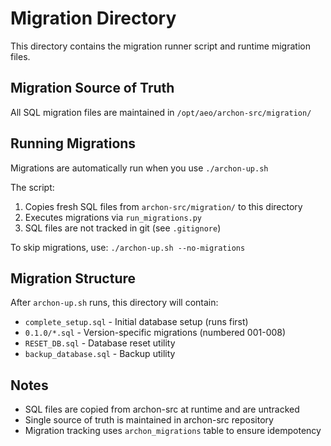 # Migration Directory

This directory contains the migration runner script and runtime migration files.

## Migration Source of Truth

All SQL migration files are maintained in `/opt/aeo/archon-src/migration/`

## Running Migrations

Migrations are automatically run when you use `./archon-up.sh`

The script:
1. Copies fresh SQL files from `archon-src/migration/` to this directory
2. Executes migrations via `run_migrations.py`
3. SQL files are not tracked in git (see `.gitignore`)

To skip migrations, use: `./archon-up.sh --no-migrations`

## Migration Structure

After `archon-up.sh` runs, this directory will contain:
- `complete_setup.sql` - Initial database setup (runs first)
- `0.1.0/*.sql` - Version-specific migrations (numbered 001-008)
- `RESET_DB.sql` - Database reset utility
- `backup_database.sql` - Backup utility

## Notes

- SQL files are copied from archon-src at runtime and are untracked
- Single source of truth is maintained in archon-src repository
- Migration tracking uses `archon_migrations` table to ensure idempotency
